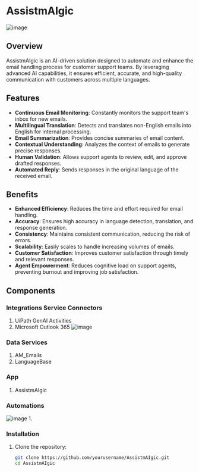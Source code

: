 # AssistmAIgic
![image](https://github.com/user-attachments/assets/c02c6c87-ee98-48c3-a1fd-d799448723b4)

## Overview

AssistmAIgic is an AI-driven solution designed to automate and enhance the email handling process for customer support teams. By leveraging advanced AI capabilities, it ensures efficient, accurate, and high-quality communication with customers across multiple languages.

## Features

- **Continuous Email Monitoring**: Constantly monitors the support team's inbox for new emails.
- **Multilingual Translation**: Detects and translates non-English emails into English for internal processing.
- **Email Summarization**: Provides concise summaries of email content.
- **Contextual Understanding**: Analyzes the context of emails to generate precise responses.
- **Human Validation**: Allows support agents to review, edit, and approve drafted responses.
- **Automated Reply**: Sends responses in the original language of the received email.

## Benefits

- **Enhanced Efficiency**: Reduces the time and effort required for email handling.
- **Accuracy**: Ensures high accuracy in language detection, translation, and response generation.
- **Consistency**: Maintains consistent communication, reducing the risk of errors.
- **Scalability**: Easily scales to handle increasing volumes of emails.
- **Customer Satisfaction**: Improves customer satisfaction through timely and relevant responses.
- **Agent Empowerment**: Reduces cognitive load on support agents, preventing burnout and improving job satisfaction.

## Components
### Integrations Service Connectors
1. UiPath GenAI Activities
2. Microsoft Outlook 365
![image](https://github.com/user-attachments/assets/39b73ece-0756-40fd-9579-900233dd831c)

### Data Services
1. AM_Emails
2. LanguageBase

### App
1. AssistmAIgic

### Automations
![image](https://github.com/user-attachments/assets/87229ecf-137c-4e18-a251-995cabf95342)
1. 


### Installation

1. Clone the repository:
   ```bash
   git clone https://github.com/yourusername/AssistmAIgic.git
   cd AssistmAIgic
